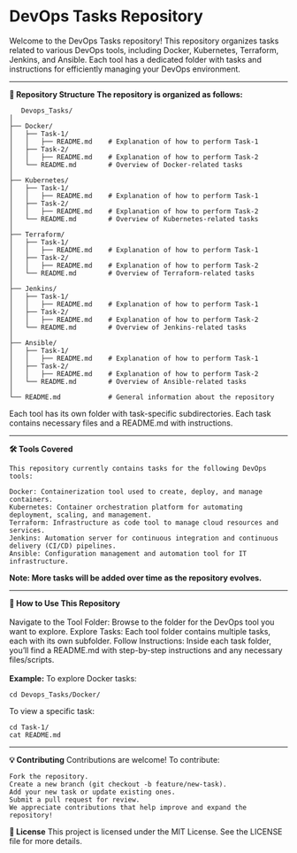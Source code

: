 # DevOps Tasks Repository

Welcome to the DevOps Tasks repository! This repository organizes tasks related to various DevOps tools, including Docker, Kubernetes, Terraform, Jenkins, and Ansible. Each tool has a dedicated folder with tasks and instructions for efficiently managing your DevOps environment.

---
**📁 Repository Structure**
**The repository is organized as follows:**

       Devops_Tasks/
    │
    ├── Docker/
    │   ├── Task-1/
    │   │   ├── README.md    # Explanation of how to perform Task-1
    │   ├── Task-2/
    │   │   ├── README.md    # Explanation of how to perform Task-2
    │   └── README.md        # Overview of Docker-related tasks
    │
    ├── Kubernetes/
    │   ├── Task-1/
    │   │   ├── README.md    # Explanation of how to perform Task-1
    │   ├── Task-2/
    │   │   ├── README.md    # Explanation of how to perform Task-2
    │   └── README.md        # Overview of Kubernetes-related tasks
    │
    ├── Terraform/
    │   ├── Task-1/
    │   │   ├── README.md    # Explanation of how to perform Task-1
    │   ├── Task-2/
    │   │   ├── README.md    # Explanation of how to perform Task-2
    │   └── README.md        # Overview of Terraform-related tasks
    │
    ├── Jenkins/
    │   ├── Task-1/
    │   │   ├── README.md    # Explanation of how to perform Task-1
    │   ├── Task-2/
    │   │   ├── README.md    # Explanation of how to perform Task-2
    │   └── README.md        # Overview of Jenkins-related tasks
    │
    ├── Ansible/
    │   ├── Task-1/
    │   │   ├── README.md    # Explanation of how to perform Task-1
    │   ├── Task-2/
    │   │   ├── README.md    # Explanation of how to perform Task-2
    │   └── README.md        # Overview of Ansible-related tasks
    │
    └── README.md            # General information about the repository

    
Each tool has its own folder with task-specific subdirectories.
Each task contains necessary files and a README.md with instructions.

---
**🛠 Tools Covered**

    This repository currently contains tasks for the following DevOps tools:
    
    Docker: Containerization tool used to create, deploy, and manage containers.
    Kubernetes: Container orchestration platform for automating deployment, scaling, and management.
    Terraform: Infrastructure as code tool to manage cloud resources and services.
    Jenkins: Automation server for continuous integration and continuous delivery (CI/CD) pipelines.
    Ansible: Configuration management and automation tool for IT infrastructure.

   
**Note: More tasks will be added over time as the repository evolves.**


---

**🚀 How to Use This Repository**<br>
<br>
Navigate to the Tool Folder: Browse to the folder for the DevOps tool you want to explore.
Explore Tasks: Each tool folder contains multiple tasks, each with its own subfolder.
Follow Instructions: Inside each task folder, you’ll find a README.md with step-by-step instructions and any necessary files/scripts.
<br><br>
**Example:**
To explore Docker tasks:

    cd Devops_Tasks/Docker/
To view a specific task:


    cd Task-1/
    cat README.md

---
**💡 Contributing**
Contributions are welcome! To contribute:

    Fork the repository.
    Create a new branch (git checkout -b feature/new-task).
    Add your new task or update existing ones.
    Submit a pull request for review.
    We appreciate contributions that help improve and expand the repository!

**📝 License**
This project is licensed under the MIT License. See the LICENSE file for more details.
